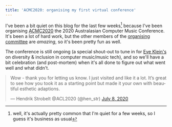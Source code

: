 ```yaml
---
title: 'ACMC2020: organising my first virtual conference'
---
```


I've been a bit quiet on this blog for the last few weeks[^weeks] because I've
been organising [ACMC2020](https://acmc2020.com/) the 2020 Australasian Computer
Music Conference. It's been a lot of hard work, but the other members of the
[organising committee](https://acmc2020.com/#Organisers) are _amazing_, so it's
been pretty fun as well.

[^weeks]:
    well, it's actually pretty common that I'm quiet for a few weeks, so I
    guess it's business as usual
    
The conference is still ongoing (a special shout-out to tune in for [Eve
Klein's](https://acmc2020.com/speaker_eve-klein.html) on diversity & inclusion
in computer music/music tech), and so we'll have a bit celebration (and
post-mortem) when it's all done to figure out what went well and what didn't.

<!-- TODO at least the MiniConf creators like it -->

<blockquote style="margin: 0 auto;" class="twitter-tweet" data-theme="light"><p lang="en" dir="ltr">Wow - thank you for letting us know. I just visited and like it a lot. It’s great to see how you took it as a starting point but made it your own with beautiful esthetic adaptions.</p>&mdash; Hendrik Strobelt @ACL2020 (@hen_str) <a href="https://twitter.com/hen_str/status/1280793682539675648?ref_src=twsrc%5Etfw">July 8, 2020</a></blockquote> <script async src="https://platform.twitter.com/widgets.js" charset="utf-8"></script> 
